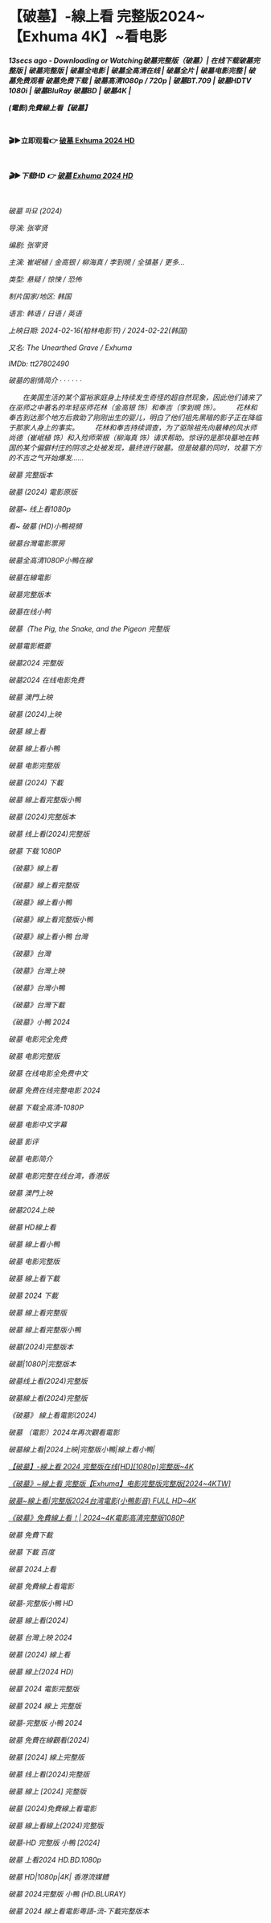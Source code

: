 <h1>【破墓】-線上看 完整版2024~【Exhuma 4K】~看电影</h1>
<p><b><I>13secs ago - Downloading or Watching破墓完整版（破墓）| 在线下载破墓完整版 | 破墓完整版 | 破墓全电影 | 破墓全高清在线 | 破墓全片 | 破墓电影完整 | 破墓免费观看 破墓免费下载 | 破墓高清1080p / 720p | 破墓BT.709 | 破墓HDTV 1080i | 破墓BluRay 破墓BD | 破墓4K |</I></b></p>
<p><b><I>(電影)免費線上看【破墓】</I></b></p>
<p><b><br></b></p>
<p><b>🎬▶立即观看👉 <a href="https://t.co/VShhMnHfid" rel="noopener">破墓 Exhuma 2024 HD</a></b></p>
<p><b><br></b></p>
<p><b><I>🎬▶下载HD 👉 <a href="https://bit.ly/4cgTlee" rel="noopener">破墓 Exhuma 2024 HD</a></b></p>
<p><b><br></b></p>
破墓 파묘 (2024)

导演: 张宰贤

编剧: 张宰贤

主演: 崔岷植 / 金高银 / 柳海真 / 李到晛 / 全镇基 / 更多...

类型: 悬疑 / 惊悚 / 恐怖

制片国家/地区: 韩国

语言: 韩语 / 日语 / 英语

上映日期: 2024-02-16(柏林电影节) / 2024-02-22(韩国)

又名: The Unearthed Grave / Exhuma

IMDb: tt27802490

破墓的剧情简介 · · · · · ·

　　在美国生活的某个富裕家庭身上持续发生奇怪的超自然现象，因此他们请来了在巫师之中著名的年轻巫师花林（金高银 饰）和奉吉（李到晛 饰）。 　　花林和奉吉到达那个地方后救助了刚刚出生的婴儿，明白了他们祖先黑暗的影子正在降临于那家人身上的事实。 　　花林和奉吉持续调查，为了驱除祖先向最棒的风水师尚德（崔岷植 饰）和入殓师荣根（柳海真 饰）请求帮助。惊讶的是那块墓地在韩国的某个偏僻村庄的阴凉之处被发现，最终进行破墓。但是破墓的同时，坟墓下方的不吉之气开始爆发……

破墓 完整版本

破墓 (2024) 電影原版

破墓~ 线上看1080p

看~ 破墓 (HD)小鴨視頻

破墓台灣電影票房

破墓全高清1080P小鴨在線

破墓在線電影

破墓完整版本

破墓在线小鸭

破墓（The Pig, the Snake, and the Pigeon 完整版

破墓電影概要

破墓2024 完整版

破墓2024 在线电影免费

破墓 澳門上映

破墓 (2024)上映

破墓 線上看

破墓 線上看小鴨

破墓 电影完整版

破墓 (2024) 下載

破墓 線上看完整版小鴨

破墓 (2024)完整版本

破墓 线上看(2024)完整版

破墓 下载 1080P

《破墓》線上看

《破墓》線上看完整版

《破墓》線上看小鴨

《破墓》線上看完整版小鴨

《破墓》線上看小鴨 台灣

《破墓》台灣

《破墓》台灣上映

《破墓》台灣小鴨

《破墓》台灣下載

《破墓》小鴨 2024

破墓 电影完全免费

破墓 电影完整版

破墓 在线电影全免费中文

破墓 免费在线完整电影 2024

破墓 下载全高清-1080P

破墓 电影中文字幕

破墓 影评

破墓 电影简介

破墓 电影完整在线台湾，香港版

破墓 澳門上映

破墓2024上映

破墓 HD線上看

破墓 線上看小鴨

破墓 电影完整版

破墓 線上看下載

破墓 2024 下載

破墓 線上看完整版

破墓 線上看完整版小鴨

破墓(2024)完整版本

破墓|1080P|完整版本

破墓线上看(2024)完整版

破墓線上看(2024)完整版

《破墓》 線上看電影(2024)

破墓 （電影）2024年再次觀看電影

破墓線上看|2024上映|完整版小鴨|線上看小鴨|

<a href="https://techcommunity.microsoft.com/t5/community-events-list/%E7%A0%B4%E5%A2%93-%E7%B7%9A%E4%B8%8A%E7%9C%8B-2024-%E5%AE%8C%E6%95%B4%E7%89%88%E5%9C%A8%E7%BA%BF-hd-1080p-%E5%AE%8C%E6%95%B4%E7%89%88-4k/m-p/4087549">【破墓】-線上看 2024 完整版在线[HD][1080p]完整版~4K</a><br />

<a href="https://techcommunity.microsoft.com/t5/community-events-list/%E7%A0%B4%E5%A2%93-%E7%B7%9A%E4%B8%8A%E7%9C%8B-%E5%AE%8C%E6%95%B4%E7%89%88-exhuma-%E7%94%B5%E5%BD%B1%E5%AE%8C%E6%95%B4%E7%89%88%E5%AE%8C%E6%95%B4%E7%89%88-2024-4ktw/m-p/4087548">《破墓》~線上看 完整版【Exhuma】电影完整版完整版[2024~4KTW]</a><br />

<a href="https://techcommunity.microsoft.com/t5/community-events-list/%E7%A0%B4%E5%A2%93-%E7%B7%9A%E4%B8%8A%E7%9C%8B-%E5%AE%8C%E6%95%B4%E7%89%882024%E5%8F%B0%E6%B9%BE%E9%9B%BB%E5%BD%B1-%E5%B0%8F%E9%B4%A8%E5%BD%B1%E9%9F%B3-full-hd-4k/m-p/4087554">破墓~線上看|完整版2024台湾電影(小鴨影音) FULL HD~4K</a><br />

<a href="https://techcommunity.microsoft.com/t5/community-events-list/%E7%A0%B4%E5%A2%93-%E5%85%8D%E8%B2%BB%E7%B7%9A%E4%B8%8A%E7%9C%8B-2024-4k%E9%9B%BB%E5%BD%B1%E9%AB%98%E6%B8%85%E5%AE%8C%E6%95%B4%E7%89%881080p/m-p/4087552">《破墓》免費線上看！| 2024~4K電影高清完整版1080P</a><br />


破墓 免費下載

破墓 下載 百度

破墓 2024上看

破墓 免費線上看電影

破墓-完整版小鴨 HD

破墓 線上看(2024)

破墓 台灣上映 2024

破墓 (2024) 線上看

破墓 線上(2024 HD)

破墓 2024 電影完整版

破墓 2024 線上 完整版

破墓-完整版 小鴨 2024

破墓 免費在線觀看(2024)

破墓 [2024] 線上完整版

破墓 线上看(2024)完整版

破墓 線上 [2024] 完整版

破墓 (2024)免費線上看電影

破墓 線上看線上(2024)完整版

破墓-HD 完整版 小鴨 [2024]

破墓 上看2024 HD.BD.1080p

破墓 HD|1080p|4K| 香港流媒體

破墓 2024完整版 小鴨 (HD.BLURAY)

破墓 2024 線上看電影粵語-流-下載完整版本
